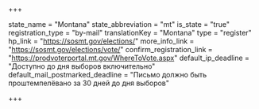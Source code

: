 +++

state_name = "Montana"
state_abbreviation = "mt"
is_state = "true"
registration_type = "by-mail"
translationKey = "Montana"
type = "register"
hp_link = "https://sosmt.gov/elections/"
more_info_link = "https://sosmt.gov/elections/vote/"
confirm_registration_link = "https://prodvoterportal.mt.gov/WhereToVote.aspx"
default_ip_deadline = "Доступно до дня выборов включительно"
default_mail_postmarked_deadline = "Письмо должно быть проштемпелёвано за 30 дней до дня выборов"

+++